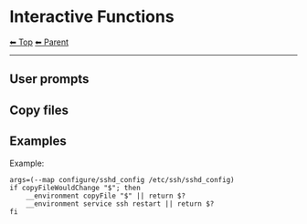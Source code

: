 # Interactive Functions

<!-- TEMPLATE header 2 -->
[⬅ Top](index.md) [⬅ Parent ](../index.md)
<hr />

## User prompts




## Copy files 




## Examples

Example:

    args=(--map configure/sshd_config /etc/ssh/sshd_config)
    if copyFileWouldChange "$"; then
        __environment copyFile "$" || return $?
        __environment service ssh restart || return $?
    fi
